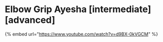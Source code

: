 # Elbow Grip Ayesha \[intermediate] \[advanced]

{% embed url="https://www.youtube.com/watch?v=d9BX-0kVGCM" %}
